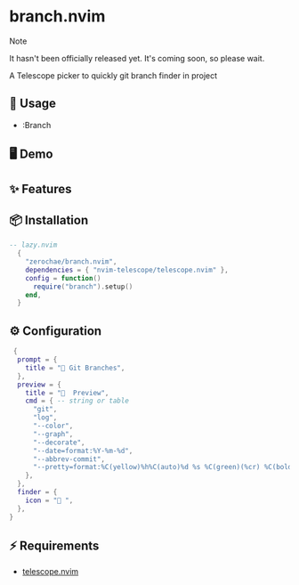 # branch.nvim

>[!NOTE]
> It hasn't been officially released yet. It's coming soon, so please wait.

A Telescope picker to quickly git branch finder in project

## 🚀 Usage

- :Branch

## 🖥️ Demo


## ✨ Features

## 📦 Installation

```lua
-- lazy.nvim
  {
    "zerochae/branch.nvim",
    dependencies = { "nvim-telescope/telescope.nvim" },
    config = function()
      require("branch").setup()
    end,
  }
```

## ⚙️ Configuration


```lua
 {
  prompt = {
    title = " Git Branches",
  },
  preview = {
    title = "  Preview",
    cmd = { -- string or table
      "git",
      "log",
      "--color",
      "--graph",
      "--decorate",
      "--date=format:%Y-%m-%d",
      "--abbrev-commit",
      "--pretty=format:%C(yellow)%h%C(auto)%d %s %C(green)(%cr) %C(bold blue)%an",
    },
  },
  finder = {
    icon = " ",
  },
}
```

## ⚡️ Requirements

- [telescope.nvim](https://github.com/nvim-telescope/telescope.nvim)
